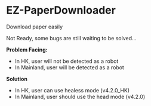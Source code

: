 # EZ-PaperDownloader
Download paper easily

Not Ready, some bugs are still waiting to be solved...

**Problem Facing:** 
- In HK, user will not be detected as a robot
- In Mainland, user will be detected as a robot

**Solution**
- In HK, user can use healess mode (v4.2.0_HK)
- In Mainland, user should use the head mode (v4.2.0)
